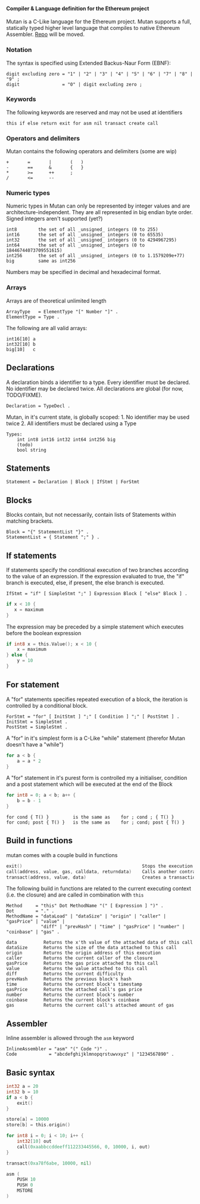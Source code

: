 #### Compiler & Language definition for the Ethereum project

Mutan is a C-Like language for the Ethereum project. Mutan supports a full, statically typed higher level language that compiles to native Ethereum Assembler. [Repo](https://github.com/obscuren/mutan) will be moved.


### Notation

The syntax is specified using Extended Backus-Naur Form (EBNF):
```
digit excluding zero = "1" | "2" | "3" | "4" | "5" | "6" | "7" | "8" | "9" ;
digit                = "0" | digit excluding zero ;
```
### Keywords

The following keywords are reserved and may not be used at identifiers
```
this if else return exit for asm nil transact create call
```

### Operators and delimiters

Mutan contains the following operators and delimiters (some are wip)
```
+       =       |       (   )
-       ==      &       {   }
*       >=      ++      ;
/       <=      --
```

### Numeric types

Numeric types in Mutan can only be represented by integer values and are architecture-independent. They are all represented in big endian byte order. Signed integers aren't supported (yet?)
```
int8        the set of all _unsigned_ integers (0 to 255)
int16       the set of all _unsigned_ integers (0 to 65535)
int32       the set of all _unsigned_ integers (0 to 4294967295)
int64       the set of all _unsigned_ integers (0 to 18446744073709551615)
int256      the set of all _unsigned_ integers (0 to 1.1579209e+77)
big         same as int256
```

Numbers may be specified in decimal and hexadecimal format.

### Arrays

Arrays are of theoretical unlimited length
```
ArrayType   = ElementType "[" Number "]" .
ElementType = Type .
```

The following are all valid arrays:
```
int16[10] a
int32[10] b
big[10]   c
```

## Declarations

A declaration binds a identifier to a type. Every identifier must be declared. No identifier may be declared twice. All declarations are global (for now, TODO/FIXME).

```
Declaration = TypeDecl .
```

Mutan, in it's current state, is globally scoped:
    1. No identifier may be used twice
    2. All identifiers must be declared using a Type

```
Types:
    int int8 int16 int32 int64 int256 big
    (todo)
    bool string
```

## Statements

```
Statement = Declaration | Block | IfStmt | ForStmt
```

## Blocks

Blocks contain, but not necessarily, contain lists of Statements within matching brackets.

```
Block = "{" StatementList "}" .
StatementList = { Statement ";" } .
```

## If statements

If statements specify the conditional execution of two branches according to the value of an expression. If the expression evaluated to true, the "if" branch is executed, else, if present, the else branch is executed.

```
IfStmt = "if" [ SimpleStmt ";" ] Expression Block [ "else" Block ] .
```

```go
if x < 10 {
   x = maximum
}
```

The expression may be preceded by a simple statement which executes before the boolean expression

```go
if int8 x = this.Value(); x < 10 {
    x = maximum
} else {
    y = 10
}
```

## For statement

A "for" statements specifies repeated execution of a block, the iteration is controlled by a conditional block.

```
ForStmt = "for" [ InitStmt ] ";" [ Condition ] ";" [ PostStmt ] .
InitStmt = SimpleStmt .
PostStmt = SimpleStmt .
```

A "for" in it's simplest form is a C-Like "while" statement (therefor Mutan doesn't have a "while")

```go
for a < b {
    a = a * 2
}
```

A "for" statement in it's purest form is controlled my a initialiser, condition and a post statement which will be executed at the end of the Block

```go
for int8 = 0; a < b; a++ {
    b = b - 1
}
```

```
for cond { T() }         is the same as    for ; cond ; { T() }
for cond; post { T() }   is the same as    for ; cond; post { T() }
```

## Build in functions

mutan comes with a couple build in functions

```go
exit()                                             Stops the execution of the current call
call(address, value, gas, calldata, returndata)    Calls another contract (e.g. closure) and executes
transact(address, value, data)                     Creates a transaction between two objects
```

The following build in functions are related to the current executing context (i.e. the closure) and are called in combination with `this`
```
Method     = "this" Dot MethodName "(" [ Expression ] ")" .
Dot        = "." .
MethodName = "dataLoad" | "dataSize" | "origin" | "caller" | "gasPrice" | "value" |
             "diff" | "prevHash" | "time" | "gasPrice" | "number" | "coinbase" | "gas" .
```

```
data          Returns the x'th value of the attached data of this call
dataSize      Returns the size of the data attached to this call
origin        Returns the origin address of this execution
caller        Returns the current caller of the closure
gasPrice      Returns the gas price attached to this call
value         Returns the value attached to this call
diff          Returns the current difficulty
prevHash      Returns the previous block's hash
time          Returns the current block's timestamp
gasPrice      Returns the attached call's gas price
number        Returns the current block's number
coinbase      Returns the current block's coinbase
gas           Returns the current call's attached amount of gas
```

## Assembler

Inline assembler is allowed through the `asm` keyword

```
InlineAssembler = "asm" "(" Code ")" .
Code            = "abcdefghijklmnopqrstuwvxyz" | "1234567890" .
```

## Basic syntax

```go
int32 a = 20
int32 b = 10
if a < b {
    exit()
}

store[a] = 10000
store[b] = this.origin()

for int8 i = 0; i < 10; i++ {
    int32[10] out
    call(0xaabbccddeeff112233445566, 0, 10000, i, out)
}

transact(0xa78f6abe, 10000, nil)

asm (
    PUSH 10
    PUSH 0
    MSTORE
)

```